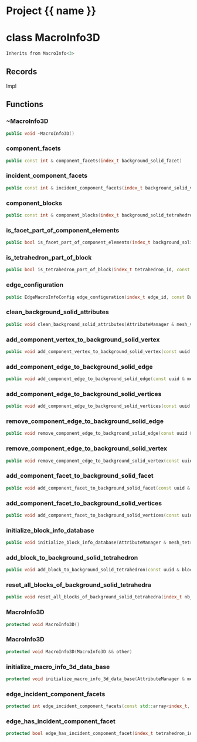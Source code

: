 <script setup>
import {useRoute} from 'vitepress'
const {path} = useRoute()
const tokens = path.split('/')
const words = tokens[2].split('-');
for (let i = 0; i < words.length; i++) {
    words[i] = words[i].charAt(0).toUpperCase() + words[i].slice(1);
    words[i] = words[i].replace('geode', 'Geode')
}
const name = words.join('-');
</script>
# Project {{ name }}

# class MacroInfo3D


```cpp
Inherits from MacroInfo<3>
```



## Records

Impl



## Functions

### ~MacroInfo3D

```cpp
public void ~MacroInfo3D()
```


### component_facets

```cpp
public const int & component_facets(index_t background_solid_facet)
```


### incident_component_facets

```cpp
public const int & incident_component_facets(index_t background_solid_vertex)
```


### component_blocks

```cpp
public const int & component_blocks(index_t background_solid_tetrahedron)
```


### is_facet_part_of_component_elements

```cpp
public bool is_facet_part_of_component_elements(index_t background_solid_facet, const uuid & mesh_component_id)
```


### is_tetrahedron_part_of_block

```cpp
public bool is_tetrahedron_part_of_block(index_t tetrahedron_id, const uuid & block_id)
```


### edge_configuration

```cpp
public EdgeMacroInfoConfig edge_configuration(index_t edge_id, const BackgroundSolid & solid)
```


### clean_background_solid_attributes

```cpp
public void clean_background_solid_attributes(AttributeManager & mesh_vertex_attribute_manager, AttributeManager & mesh_edge_attribute_manager, AttributeManager & mesh_facet_attribute_manager, AttributeManager & mesh_tetrahedron_attribute_manager)
```


### add_component_vertex_to_background_solid_vertex

```cpp
public void add_component_vertex_to_background_solid_vertex(const uuid & mesh_id, index_t vertex_id, index_t background_solid_vertex_id, MacroInfo3DKey )
```


### add_component_edge_to_background_solid_edge

```cpp
public void add_component_edge_to_background_solid_edge(const uuid & mesh_id, index_t edge_id, index_t background_solid_edge_id, MacroInfo3DKey )
```


### add_component_edge_to_background_solid_vertices

```cpp
public void add_component_edge_to_background_solid_vertices(const uuid & mesh_id, index_t edge_id, Span background_solid_vertex_ids, MacroInfo3DKey )
```


### remove_component_edge_to_background_solid_edge

```cpp
public void remove_component_edge_to_background_solid_edge(const uuid & mesh_id, index_t edge_id, index_t background_solid_edge_id, MacroInfo3DKey )
```


### remove_component_edge_to_background_solid_vertex

```cpp
public void remove_component_edge_to_background_solid_vertex(const uuid & mesh_id, index_t edge_id, index_t background_solid_vertex_id, MacroInfo3DKey )
```


### add_component_facet_to_background_solid_facet

```cpp
public void add_component_facet_to_background_solid_facet(const uuid & mesh_id, index_t facet_id, index_t background_solid_facet_id, MacroInfo3DKey )
```


### add_component_facet_to_background_solid_vertices

```cpp
public void add_component_facet_to_background_solid_vertices(const uuid & mesh_id, index_t facet_id, Span background_solid_vertex_ids, MacroInfo3DKey )
```


### initialize_block_info_database

```cpp
public void initialize_block_info_database(AttributeManager & mesh_tetrahedron_attribute_manager, MacroInfo3DKey )
```


### add_block_to_background_solid_tetrahedron

```cpp
public void add_block_to_background_solid_tetrahedron(const uuid & block_id, index_t tetrahedron_id, MacroInfo3DKey )
```


### reset_all_blocks_of_background_solid_tetrahedra

```cpp
public void reset_all_blocks_of_background_solid_tetrahedra(index_t nb_tetrahedra, MacroInfo3DKey )
```


### MacroInfo3D

```cpp
protected void MacroInfo3D()
```


### MacroInfo3D

```cpp
protected void MacroInfo3D(MacroInfo3D && other)
```


### initialize_macro_info_3d_data_base

```cpp
protected void initialize_macro_info_3d_data_base(AttributeManager & mesh_vertex_attribute_manager, AttributeManager & mesh_facet_attribute_manager, AttributeManager & mesh_tetrahedron_attribute_manager)
```


### edge_incident_component_facets

```cpp
protected int edge_incident_component_facets(const std::array<index_t, 2> & edge_vertices, const BackgroundSolid & background_solid)
```


### edge_has_incident_component_facet

```cpp
protected bool edge_has_incident_component_facet(index_t tetrahedron_id, const std::array<index_t, 2> & edge_vertices, const BackgroundSolid & background_solid)
```





